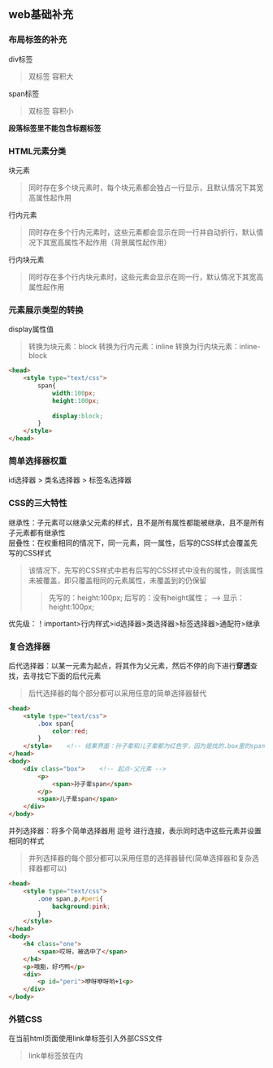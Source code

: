## web基础补充

### 布局标签的补充

div标签
>双标签
>容积大

span标签
>双标签
>容积小

**段落标签里不能包含标题标签**

### HTML元素分类

块元素
>同时存在多个块元素时，每个块元素都会独占一行显示，且默认情况下其宽高属性起作用

行内元素
>同时存在多个行内元素时，这些元素都会显示在同一行并自动折行，默认情况下其宽高属性不起作用（背景属性起作用）

行内块元素
>同时存在多个行内块元素时，这些元素会显示在同一行，默认情况下其宽高属性起作用

### 元素展示类型的转换

display属性值
>转换为块元素：block
>转换为行内元素：inline	
>转换为行内块元素：inline-block
```html
<head>
	<style type="text/css">
		span{
			width:100px;
			height:100px;
			
			display:block;		
		}
	</style>
</head>  
```

### 简单选择器权重

id选择器 > 类名选择器 > 标签名选择器

### CSS的三大特性

继承性：子元素可以继承父元素的样式，且不是所有属性都能被继承，且不是所有子元素都有继承性  
层叠性：在权重相同的情况下，同一元素，同一属性，后写的CSS样式会覆盖先写的CSS样式
>该情况下，先写的CSS样式中若有后写的CSS样式中没有的属性，则该属性未被覆盖，即只覆盖相同的元素属性，未覆盖到的仍保留   
>> 先写的：height:100px;  后写的：没有height属性；   --> 显示：height:100px;

优先级：！important>行内样式>id选择器>类选择器>标签选择器>通配符>继承  

### 复合选择器

后代选择器：以某一元素为起点，将其作为父元素，然后不停的向下进行**穿透**查找，去寻找它下面的后代元素
>后代选择器的每个部分都可以采用任意的简单选择器替代
```html
<head>
	<style type="text/css">
		.box span{    
			color:red;		
		}	
	</style>    <!-- 结果界面：孙子辈和儿子辈都为红色字，因为是找的.box里的span，穿透性的找.box的子孙辈 -->	
</head>
<body>
	<div class="box">    <!-- 起点-父元素 -->
		<p>
			<span>孙子辈span</span>			
		</p>
		<span>儿子辈span</span>
	</div>
</body>
```

并列选择器：将多个简单选择器用 逗号 进行连接，表示同时选中这些元素并设置相同的样式
>并列选择器的每个部分都可以采用任意的选择器替代(简单选择器和复杂选择器都可以)
```html
<head>
	<style type="text/css">
		.one span,p,#peri{    
			background:pink;		
		}		
	</style>		
</head>
<body>
	<h4 class="one">
		<span>哎呀，被选中了</span>
	</h4>
	<p>哦豁，好巧鸭</p>
	<div>
		<p id="peri">咿呀咿呀哟+1<p>
	</div>
</body>
```

### 外链CSS

在当前html页面使用link单标签引入外部CSS文件
>link单标签放在<head>内<title>下

html文件：
```html
<head>
	<link rel="stylesheet" type="text/css" href="XXX.css" />    <!-- href的值使用相对路径 -->
</head>
```


div{
	width:100px;
	height:100px;
	background-color:seagreeen;
}














